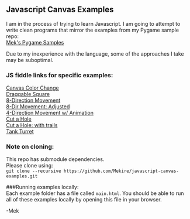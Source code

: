 ## Javascript Canvas Examples

I am in the process of trying to learn Javascript.  I am going to attempt to write clean programs that mirror the examples from my Pygame sample repo:  
[Mek's Pygame Samples](https://github.com/Mekire/meks-pygame-samples)

Due to my inexperience with the language, some of the approaches I take may be suboptimal.


### JS fiddle links for specific examples:
[Canvas Color Change](http://jsfiddle.net/Mekire/ms6mhhLn/embedded/result/)  
[Draggable Square](http://jsfiddle.net/Mekire/56youx6p/embedded/result/)  
[8-Direction Movement](http://jsfiddle.net/Mekire/hhv4fuja/embedded/result/)  
[8-Dir Movement: Adjusted](http://jsfiddle.net/Mekire/fq51r7ax/embedded/result/)  
[4-Direction Movement w/ Animation](http://jsfiddle.net/Mekire/4kg90jbo/embedded/result/)  
[Cut a Hole](http://jsfiddle.net/Mekire/wq6ynruq/embedded/result/)  
[Cut a Hole: with trails](http://jsfiddle.net/Mekire/L1zymfh7/embedded/result/)  
[Tank Turret](http://jsfiddle.net/Mekire/z3aqbxd0/embedded/result/)  

### Note on cloning:  
This repo has submodule dependencies.  
Please clone using:  
```git clone --recursive https://github.com/Mekire/javascript-canvas-examples.git```

###Running examples locally:  
Each example folder has a file called ```main.html```.  You should be able to run all of these examples locally by opening this file in your browser.


-Mek